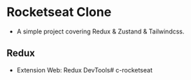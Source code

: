 # Rocketseat Clone
  - A simple project covering Redux & Zustand & Tailwindcss.

## Redux
  - Extension Web: Redux DevTools# c-rocketseat
